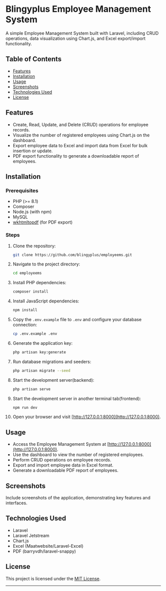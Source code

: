 # Blingyplus Employee Management System

A simple Employee Management System built with Laravel, including CRUD operations, data visualization using Chart.js, and Excel export/import functionality.

## Table of Contents

- [Features](#features)
- [Installation](#installation)
- [Usage](#usage)
- [Screenshots](#screenshots)
- [Technologies Used](#technologies-used)
- [License](#license)

## Features

- Create, Read, Update, and Delete (CRUD) operations for employee records.
- Visualize the number of registered employees using Chart.js on the dashboard.
- Export employee data to Excel and import data from Excel for bulk insertion or update.
- PDF export functionality to generate a downloadable report of employees.

## Installation

### Prerequisites

- PHP (>= 8.1)
- Composer
- Node.js (with npm)
- MySQL
- [wkhtmltopdf](https://wkhtmltopdf.org/) (for PDF export)

### Steps

1. Clone the repository:

    ```bash
    git clone https://github.com/blingyplus/employeems.git
    ```

2. Navigate to the project directory:

    ```bash
    cd employeems
    ```

3. Install PHP dependencies:

    ```bash
    composer install
    ```

4. Install JavaScript dependencies:

    ```bash
    npm install
    ```

5. Copy the `.env.example` file to `.env` and configure your database connection:

    ```bash
    cp .env.example .env
    ```

6. Generate the application key:

    ```bash
    php artisan key:generate
    ```

7. Run database migrations and seeders:

    ```bash
    php artisan migrate --seed
    ```

8. Start the development server(backend):

    ```bash
    php artisan serve
    ```

9. Start the development server in another terminal tab(frontend):

    ```bash
    npm run dev
    ```

10. Open your browser and visit [http://127.0.0.1:8000](http://127.0.0.1:8000).

## Usage

- Access the Employee Management System at [http://127.0.0.1:8000](http://127.0.0.1:8000).
- Use the dashboard to view the number of registered employees.
- Perform CRUD operations on employee records.
- Export and import employee data in Excel format.
- Generate a downloadable PDF report of employees.

## Screenshots

Include screenshots of the application, demonstrating key features and interfaces.

## Technologies Used

- Laravel
- Laravel Jetstream 
- Chart.js
- Excel (Maatwebsite/Laravel-Excel)
- PDF (barryvdh/laravel-snappy)

## License

This project is licensed under the [MIT License](LICENSE).

---
